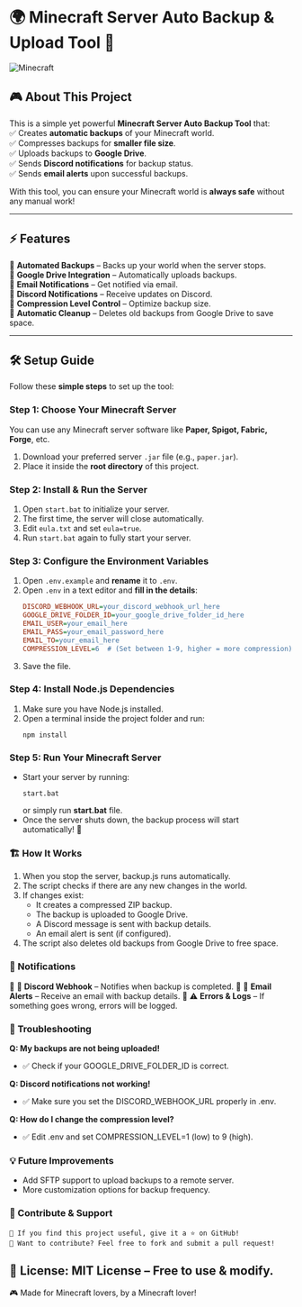 # 🌍 Minecraft Server Auto Backup & Upload Tool 🚀  

![Minecraft](https://www.minecraft.net/etc.clientlibs/minecraft/clientlibs/main/resources/img/minecraft-creeper-face.jpg)

## 🎮 About This Project  
This is a simple yet powerful **Minecraft Server Auto Backup Tool** that:  
✅ Creates **automatic backups** of your Minecraft world.  
✅ Compresses backups for **smaller file size**.  
✅ Uploads backups to **Google Drive**.  
✅ Sends **Discord notifications** for backup status.  
✅ Sends **email alerts** upon successful backups.  

With this tool, you can ensure your Minecraft world is **always safe** without any manual work!  

---

## ⚡ Features  
🔹 **Automated Backups** – Backs up your world when the server stops.  
🔹 **Google Drive Integration** – Automatically uploads backups.  
🔹 **Email Notifications** – Get notified via email.  
🔹 **Discord Notifications** – Receive updates on Discord.  
🔹 **Compression Level Control** – Optimize backup size.  
🔹 **Automatic Cleanup** – Deletes old backups from Google Drive to save space.  

---

## 🛠️ Setup Guide  

Follow these **simple steps** to set up the tool:  

### **Step 1: Choose Your Minecraft Server**  
You can use any Minecraft server software like **Paper, Spigot, Fabric, Forge**, etc.  
1. Download your preferred server `.jar` file (e.g., `paper.jar`).  
2. Place it inside the **root directory** of this project.  

### **Step 2: Install & Run the Server**  
1. Open `start.bat` to initialize your server.  
2. The first time, the server will close automatically.  
3. Edit `eula.txt` and set `eula=true`.  
4. Run `start.bat` again to fully start your server.  

### **Step 3: Configure the Environment Variables**  
1. Open `.env.example` and **rename** it to `.env`.  
2. Open `.env` in a text editor and **fill in the details**:  
   ```ini
   DISCORD_WEBHOOK_URL=your_discord_webhook_url_here
   GOOGLE_DRIVE_FOLDER_ID=your_google_drive_folder_id_here
   EMAIL_USER=your_email_here
   EMAIL_PASS=your_email_password_here
   EMAIL_TO=your_email_here
   COMPRESSION_LEVEL=6  # (Set between 1-9, higher = more compression)
3. Save the file.

### **Step 4: Install Node.js Dependencies**
1. Make sure you have Node.js installed.
2. Open a terminal inside the project folder and run:
    ```
    npm install
    ```
### **Step 5: Run Your Minecraft Server**
-   Start your server by running:
    ```
    start.bat
    ```
    or simply run **start.bat** file.
-   Once the server shuts down, the backup process will start automatically! 🎉

### **🏗️ How It Works**
1. When you stop the server, backup.js runs automatically.
2. The script checks if there are any new changes in the world.
3. If changes exist:
    - It creates a compressed ZIP backup.
    - The backup is uploaded to Google Drive.
    - A Discord message is sent with backup details.
    - An email alert is sent (if configured).
4. The script also deletes old backups from Google Drive to free space.

### **📢 Notifications**
🔹 💬 **Discord Webhook** – Notifies when backup is completed.
🔹 📧 **Email Alerts** – Receive an email with backup details.
🔹 ⚠️ **Errors & Logs** – If something goes wrong, errors will be logged.

### **🛑 Troubleshooting**
**Q: My backups are not being uploaded!**
- ✅ Check if your GOOGLE_DRIVE_FOLDER_ID is correct.

**Q: Discord notifications not working!**
- ✅ Make sure you set the DISCORD_WEBHOOK_URL properly in .env.

**Q: How do I change the compression level?**
- ✅ Edit .env and set COMPRESSION_LEVEL=1 (low) to 9 (high).

### **💡 Future Improvements**
- Add SFTP support to upload backups to a remote server.
- More customization options for backup frequency.

### **💖 Contribute & Support**
    🔹 If you find this project useful, give it a ⭐ on GitHub!
    🔹 Want to contribute? Feel free to fork and submit a pull request!

## **📜 License: MIT License – Free to use & modify.**
🎮 Made for Minecraft lovers, by a Minecraft lover!